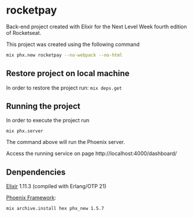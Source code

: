 # rocketpay
Back-end project created with Elixir for the Next Level Week fourth edition of Rocketseat.

This project was created using the following command
```bash
mix phx.new rocketpay --no-webpack --no-html
```

## Restore project on local machine
In order to restore the project run: `mix deps.get`

## Running the project
In order to execute the project run
```
mix phx.server
```
The command above will run the Phoenix server.

Access the running service on page http://localhost:4000/dashboard/

## Denpendencies
[Elixir](https://elixir-lang.org/install.html) 1.11.3 (compiled with Erlang/OTP 21)

[Phoenix Framework](https://www.phoenixframework.org/):
```bash
mix archive.install hex phx_new 1.5.7
```
